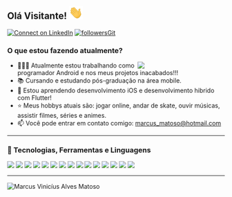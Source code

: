 ## Olá Visitante! <img src="https://raw.githubusercontent.com/viniciusmatoso/viniciusmatoso/main/hey.gif" width="32px">

[![Connect on LinkedIn](https://img.shields.io/badge/--linkedin?label=LinkedIn&logo=LinkedIn&style=social)](https://www.linkedin.com/in/marcus-vinicius-a-matoso/)
[![followersGit](https://img.shields.io/github/followers/viniciusmatoso?style=social)](https://github.com/viniciusmatoso)

### **O que estou fazendo atualmente?**

<img src="https://camo.githubusercontent.com/2bfe62d89efdc482d3fc7fd0c92e053814b8ec6c/68747470733a2f2f36362e6d656469612e74756d626c722e636f6d2f65353435393561336463386364656330393436323462643765323961376461382f74756d626c725f6e3968666e71366e5247317461303769386f315f3530302e676966" align="right" width="40%">

- 👨🏽‍💻 Atualmente estou trabalhando como programador Android e nos meus projetos inacabados!!!
- 📚 Cursando e estudando pós-graduação na área mobile.
- 🌱 Estou aprendendo desenvolvimento iOS e desenvolvimento hibrido com Flutter!
- ⭐ Meus hobbys atuais são: jogar online, andar de skate, ouvir músicas, assistir filmes, séries e animes.
- 📫 Você pode entrar em contato comigo: marcus_matoso@hotmail.com

---

### 🚀 Tecnologias, Ferramentas e Linguagens

<code><img src="https://www.vectorlogo.zone/logos/github/github-ar21.svg"></code>
<code><img src="https://www.vectorlogo.zone/logos/git-scm/git-scm-ar21.svg"></code>
<code><img src="https://www.vectorlogo.zone/logos/java/java-ar21.svg"></code>
<code><img src="https://www.vectorlogo.zone/logos/android/android-ar21.svg"></code>
<code><img src="https://www.vectorlogo.zone/logos/kotlinlang/kotlinlang-ar21.svg"></code>
<code><img src="https://www.vectorlogo.zone/logos/w3c_xml/w3c_xml-ar21.svg"></code>
<code><img src="https://www.vectorlogo.zone/logos/javascript/javascript-ar21.svg"></code>
<code><img src="https://www.vectorlogo.zone/logos/netlifyapp_watercss/netlifyapp_watercss-ar21.svg"></code>
<code><img src="https://www.vectorlogo.zone/logos/w3_html5/w3_html5-ar21.svg"></code>
<code><img src="https://www.vectorlogo.zone/logos/firebase/firebase-ar21.svg"></code>
<code><img src="https://www.vectorlogo.zone/logos/mysql/mysql-ar21.svg"></code>
<code><img src="https://www.vectorlogo.zone/logos/getpostman/getpostman-ar21.svg"></code>
<code><img src="https://www.vectorlogo.zone/logos/visualstudio_code/visualstudio_code-ar21.svg"></code>
<code><img src="https://www.vectorlogo.zone/logos/figma/figma-ar21.svg"></code>
<code><img src="https://www.vectorlogo.zone/logos/bracketsio/bracketsio-ar21.svg"></code>

---

<img src="https://github-readme-stats.vercel.app/api?username=viniciusmatoso&show_icons=true&locale=en" alt="Marcus Vinicíus Alves Matoso" align="center"/>

<!-- <img src="https://camo.githubusercontent.com/a9acf8c14df3405c462ef8df29d2c4f512fb02364b34430766682776ef33f974/68747470733a2f2f6d656469612e67697068792e636f6d2f6d656469612f4d4336655375433379797043552f67697068792e676966" align="right" width="50%">>


<code><img src="https://camo.githubusercontent.com/2bfe62d89efdc482d3fc7fd0c92e053814b8ec6c/68747470733a2f2f36362e6d656469612e74756d626c722e636f6d2f65353435393561336463386364656330393436323462643765323961376461382f74756d626c725f6e3968666e71366e5247317461303769386f315f3530302e676966"></code>




